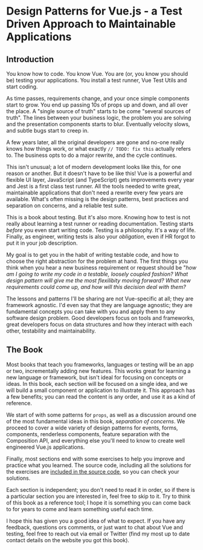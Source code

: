 # Design Patterns for Vue.js - a Test Driven Approach to Maintainable Applications

## Introduction

You know how to code. You know Vue. You are (or, you know you should be) testing your applications. You install a test runner, Vue Test Utils and start coding.

As time passes, requirements change, and your once simple components start to grow. You end up passing 10s of props up and down, and all over the place. A "single source of truth" starts to be come "several sources of truth". The lines between your business logic, the problem you are solving and the presentation components starts to blur. Eventually velocity slows, and subtle bugs start to creep in.

A few years later, all the original developers are gone and no-one really knows how things work, or what exactly `// TODO: fix this` actually refers to. The business opts to do a major rewrite, and the cycle continues.

This isn't unusual; a lot of modern development looks like this, for one reason or another. But it doesn't have to be like this! Vue is a powerful and flexible UI layer, JavaScript (and TypeScript) gets improvements every year and Jest is a first class test runner. All the tools needed to write great, maintainable applications that don't need a rewrite every few years are available. What's often missing is the design patterns, best practices and separation on concerns, and a reliable test suite.

This is a book about testing. But it's also more. Knowing how to test is not really about learning a test runner or reading documentation. Testing starts *before* you even start writing code. Testing is a philosophy. It's a way of life. Finally, as engineer, writing tests is also your *obligation*, even if HR forgot to put it in your job description.

My goal is to get you in the habit of writing testable code, and how to choose the right abstraction for the problem at hand. The first things you think when you hear a new business requirement or request should be "*how am I going to write my code in a testable, loosely coupled fashion? What design pattern will give me the most flexilibity moving forward? What new requirements could come up, and how will this decision deal with them?*

The lessons and patterns I'll be sharing are not Vue-specific at all; they are framework agnostic. I'd even say that they are language agnostic; they are fundamental concepts you can take with you and apply them to any software design problem. Good developers focus on tools and frameworks, great developers focus on data structures and how they interact with each other, testability and maintainability.

## The Book

Most books that teach you frameworks, languages or testing will be an app or two, incrementally adding new features. This works great for learning a new language or framework, but isn't ideal for focusing on concepts or ideas. In this book, each section will be focused on a single idea, and we will build a small component or application to illustrate it. This approach has a few benefits; you can read the content is any order, and use it as a kind of reference.

We start of with some patterns for `props`, as well as a discussion around one of the most fundamental ideas in this book, *separation of concerns*. We proceed to cover a wide variety of design patterns for events, forms, components, renderless components, feature separation with the Composition API, and everything else you'll need to know to create well engineered Vue.js applications.

Finally, most sections end with some exercises to help you improve and practice what you learned. The source code, including all the solutions for the exercises are [included in the source code](https://github.com/lmiller1990/design-patterns-for-vuejs-source-code), so you can check your solutions.

Each section is independent; you don't need to read it in order, so if there is a particular section you are interested in, feel free to skip to it. Try to think of this book as a reference tool; I hope it is something you can come back to for years to come and learn something useful each time.

I hope this has given you a good idea of what to expect. If you have any feedback, questions ors comments, or just want to chat about Vue and testing, feel free to reach out via email or Twitter (find my most up to date contact details on the website you got this book).

